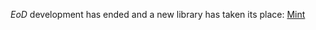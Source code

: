 _EoD_ development has ended and a new library has taken its place: [Mint](https://github.com/Jire/mint)